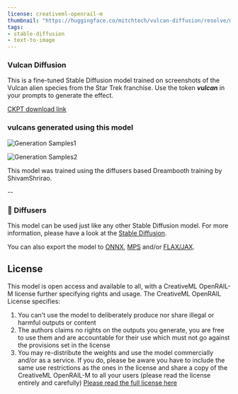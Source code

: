 ```yaml
---
license: creativeml-openrail-m
thumbnail: "https://huggingface.co/mitchtech/vulcan-diffusion/resolve/main/vulcan-grid1.png"
tags:
- stable-diffusion
- text-to-image
---
```


### Vulcan Diffusion

This is a fine-tuned Stable Diffusion model trained on screenshots of the Vulcan alien species from the Star Trek franchise. Use the token **_vulcan_** in your prompts to generate the effect. 

[CKPT download link](https://huggingface.co/mitchtech/vulcan-diffusion/resolve/main/vulcan-diffusion-v1.ckpt)


### **vulcans generated using this model**

![Generation Samples1](https://huggingface.co/mitchtech/vulcan-diffusion/resolve/main/vulcan-grid1.png)

![Generation Samples2](https://huggingface.co/mitchtech/vulcan-diffusion/resolve/main/vulcan-grid2.png)


This model was trained using the diffusers based Dreambooth training by ShivamShrirao.

--
### 🧨 Diffusers

This model can be used just like any other Stable Diffusion model. For more information,
please have a look at the [Stable Diffusion](https://huggingface.co/docs/diffusers/api/pipelines/stable_diffusion).

You can also export the model to [ONNX](https://huggingface.co/docs/diffusers/optimization/onnx), [MPS](https://huggingface.co/docs/diffusers/optimization/mps) and/or [FLAX/JAX]().


## License

This model is open access and available to all, with a CreativeML OpenRAIL-M license further specifying rights and usage.
The CreativeML OpenRAIL License specifies: 

1. You can't use the model to deliberately produce nor share illegal or harmful outputs or content 
2. The authors claims no rights on the outputs you generate, you are free to use them and are accountable for their use which must not go against the provisions set in the license
3. You may re-distribute the weights and use the model commercially and/or as a service. If you do, please be aware you have to include the same use restrictions as the ones in the license and share a copy of the CreativeML OpenRAIL-M to all your users (please read the license entirely and carefully)
[Please read the full license here](https://huggingface.co/spaces/CompVis/stable-diffusion-license)